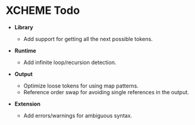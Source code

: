 # XCHEME Todo

- **Library**

  - Add support for getting all the next possible tokens.

- **Runtime**

  - Add infinite loop/recursion detection.

- **Output**

  - Optimize loose tokens for using map patterns.
  - Reference order swap for avoiding single references in the output.

- **Extension**

  - Add errors/warnings for ambiguous syntax.
